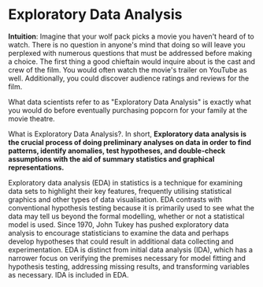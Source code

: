 # Exploratory Data Analysis

**Intuition**: Imagine that your wolf pack picks a movie you haven't heard of to watch. There is no question in anyone's mind that doing so will leave you perplexed with numerous questions that must be addressed before making a choice. The first thing a good chieftain would inquire about is the cast and crew of the film. You would often watch the movie's trailer on YouTube as well. Additionally, you could discover audience ratings and reviews for the film.

What data scientists refer to as "Exploratory Data Analysis" is exactly what you would do before eventually purchasing popcorn for your family at the movie theatre.

What is Exploratory Data Analysis?. In short, **Exploratory data analysis is the crucial process of doing preliminary analyses on data in order to find patterns, identify anomalies, test hypotheses, and double-check assumptions with the aid of summary statistics and graphical representations.**

Exploratory data analysis (EDA) in statistics is a technique for examining data sets to highlight their key features, frequently utilising statistical graphics and other types of data visualisation. EDA contrasts with conventional hypothesis testing because it is primarily used to see what the data may tell us beyond the formal modelling, whether or not a statistical model is used. Since 1970, John Tukey has pushed exploratory data analysis to encourage statisticians to examine the data and perhaps develop hypotheses that could result in additional data collecting and experimentation. EDA is distinct from initial data analysis (IDA), which has a narrower focus on verifying the premises necessary for model fitting and hypothesis testing, addressing missing results, and transforming variables as necessary. IDA is included in EDA.
